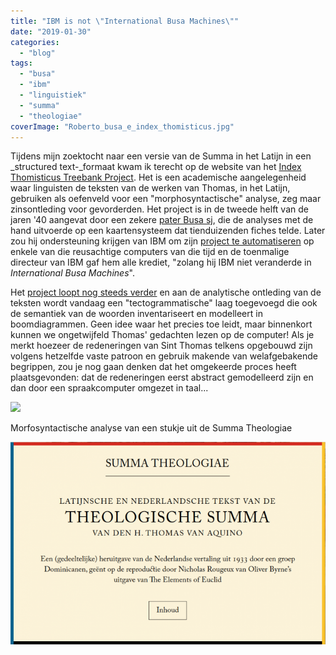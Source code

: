 ```yaml
---
title: "IBM is not \"International Busa Machines\""
date: "2019-01-30"
categories: 
  - "blog"
tags: 
  - "busa"
  - "ibm"
  - "linguistiek"
  - "summa"
  - "theologiae"
coverImage: "Roberto_busa_e_index_thomisticus.jpg"
---
```


Tijdens mijn zoektocht naar een versie van de Summa in het Latijn in een _structured text-_formaat kwam ik terecht op de website van het [Index Thomisticus Treebank Project](https://wiki.digitalclassicist.org/Index_Thomisticus_Treebank). Het is een academische aangelegenheid waar linguisten de teksten van de werken van Thomas, in het Latijn, gebruiken als oefenveld voor een "morphosyntactische" analyse, zeg maar zinsontleding voor gevorderden. Het project is in de tweede helft van de jaren '40 aangevat door een zekere [pater Busa sj](https://thomistica.net/news/2011/8/19/a-tribute-to-fr-busa-from-stephen-ramsay-repost.html), die de analyses met de hand uitvoerde op een kaartensysteem dat tienduizenden fiches telde. Later zou hij ondersteuning krijgen van IBM om zijn [project te automatiseren](https://www.americamagazine.org/issue/784/signs/jesuit-who-invented-hypertext) op enkele van die reusachtige computers van die tijd en de toenmalige directeur van IBM gaf hem alle krediet, "zolang hij IBM niet veranderde in _International Busa Machines_".  

Het [project loopt nog steeds verder](http://lectures.ms.mff.cuni.cz/view.php?rec=325) en aan de analytische ontleding van de teksten wordt vandaag een "tectogrammatische" laag toegevoegd die ook de semantiek van de woorden inventariseert en modelleert in boomdiagrammen. Geen idee waar het precies toe leidt, maar binnenkort kunnen we ongetwijfeld Thomas' gedachten lezen op de computer! Als je merkt hoezeer de redeneringen van Sint Thomas telkens opgebouwd zijn volgens hetzelfde vaste patroon en gebruik makende van welafgebakende begrippen, zou je nog gaan denken dat het omgekeerde proces heeft plaatsgevonden: dat de redeneringen eerst abstract gemodelleerd zijn en dan door een spraakcomputer omgezet in taal...  

![](https://lh6.googleusercontent.com/42uaccgIhx1tF3nOd_R8X8oxakS5LTqMmBOdemr1Z3Lw_fbjUBI1Ipgzv-QglsnBTmlzYFk0W8byi4HJbs4dE_qN3UzuoWcbUURIjB8K9RLl6dweP7vSjJpAk-1fri2BXdKmdsXe)

Morfosyntactische analyse van een stukje uit de Summa Theologiae

[![](images/theologischesumma-700x449.png)](http://summa.gelovenleren.net/)
